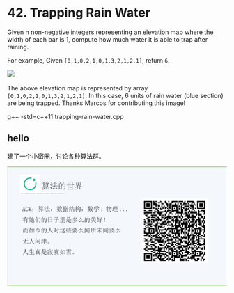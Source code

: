 #  42. Trapping Rain Water

Given n non-negative integers representing an elevation map where the width of each bar is 1, compute how much water it is able to trap after raining.

For example, 
Given `[0,1,0,2,1,0,1,3,2,1,2,1]`, return `6`.

![](http://www.leetcode.com/static/images/problemset/rainwatertrap.png)


The above elevation map is represented by array `[0,1,0,2,1,0,1,3,2,1,2,1]`. 
In this case, 6 units of rain water (blue section) are being trapped. Thanks Marcos for contributing this image!



g++ -std=c++11 trapping-rain-water.cpp

## hello

建了一个小密圈，讨论各种算法群。  

![小密圈](/images/suanfa_xiaomiquan.jpg)

